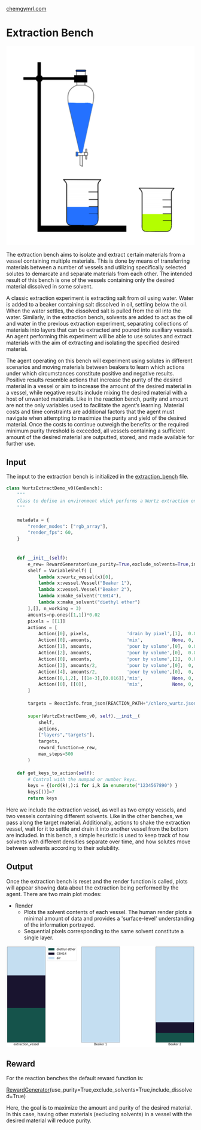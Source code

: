 [chemgymrl.com](https://chemgymrl.com/)

# Extraction Bench

<span style="display:block;text-align:center">![Extraction](tutorial_figures/extraction.png)

The extraction bench aims to isolate and extract certain materials from a vessel containing multiple materials. This is done by means of transferring materials between a number of vessels and utilizing specifically selected solutes to demarcate and separate materials from each other. The intended result of this bench is one of the vessels containing only the desired material dissolved in some solvent.
 
A classic extraction experiment is extracting salt from oil using water. Water is added to a beaker containing salt dissolved in oil, settling below the oil. When the water settles, the dissolved salt is pulled from the oil into the water. Similarly, in the extraction bench, solvents are added to act as the oil and water in the previous extraction experiment, separating collections of materials into layers that can be extracted and poured into auxiliary vessels. An agent performing this experiment will be able to use solutes and extract materials with the aim of extracting and isolating the specified desired material.

The agent operating on this bench will experiment using solutes in different scenarios and moving materials between beakers to learn which actions under which circumstances constitute positive and negative results. Positive results resemble actions that increase the purity of the desired material in a vessel or aim to increase the amount of the desired material in a vessel, while negative results include mixing the desired material with a host of unwanted materials. Like in the reaction bench, purity and amount are not the only variables used to facilitate the agent’s learning. Material costs and time constraints are additional factors that the agent must navigate when attempting to maximize the purity and yield of the desired material. Once the costs to continue outweigh the benefits or the required minimum purity threshold is exceeded, all vessels containing a sufficient amount of the desired material are outputted, stored, and made available for further use.

## Input 

The input to the extraction bench is initialized in the [extraction_bench](GeneralWurtzExtract_v2) file.

```python
class WurtzExtractDemo_v0(GenBench):
    """
    Class to define an environment which performs a Wurtz extraction on materials in a vessel.
    """

    metadata = {
        "render_modes": ["rgb_array"],
        "render_fps": 60,
    }


    def __init__(self):
        e_rew= RewardGenerator(use_purity=True,exclude_solvents=True,include_dissolved=True)
        shelf = VariableShelf( [
            lambda x:wurtz_vessel(x)[0],
            lambda x:vessel.Vessel("Beaker 1"),
            lambda x:vessel.Vessel("Beaker 2"),
            lambda x:make_solvent("C6H14"),
            lambda x:make_solvent("diethyl ether")
        ],[], n_working = 3)
        amounts=np.ones([1,1])*0.02
        pixels = [[1]]
        actions = [
            Action([0], pixels,              'drain by pixel',[1],  0.001, False),
            Action([0],-amounts,             'mix',           None, 0,     False),
            Action([1], amounts,             'pour by volume',[0],  0.001, False),
            Action([2], amounts,             'pour by volume',[0],  0.001, False),
            Action([0], amounts,             'pour by volume',[2],  0.001, False),
            Action([3], amounts/2,           'pour by volume',[0],  0,    False),
            Action([4], amounts/2,           'pour by volume',[0],  0,    False),
            Action([0,1,2], [[1e-3],[0.016]],'mix',           None, 0,    False),
            Action([0], [[0]],               'mix',           None, 0,    True)
        ]
        
        targets = ReactInfo.from_json(REACTION_PATH+"/chloro_wurtz.json").PRODUCTS

        super(WurtzExtractDemo_v0, self).__init__(
            shelf,
            actions,
            ["layers","targets"],
            targets,
            reward_function=e_rew,
            max_steps=500
        )

    def get_keys_to_action(self):
        # Control with the numpad or number keys.
        keys = {(ord(k),):i for i,k in enumerate("1234567890") }
        keys[()]=7
        return keys
```

Here we include the extraction vessel, as well as two empty vessels, and two vessels containing different solvents. Like in the other benches, we pass along the target material. Additionally, actions to shake the extraction vessel, wait for it to settle and drain it into another vessel from the bottom are included. In this bench, a simple heuristic is used to keep track of how solvents with different densities separate over time, and how solutes move between solvents according to their solubility.

## Output

Once the extraction bench is reset and the render function is called, plots will appear showing data about the extraction 
being performed by the agent. There are two main plot modes:

- Render
    - Plots the solvent contents of each vessel. The human render plots a minimal amount of data and provides a 
    'surface-level' understanding of the information portrayed.
    - Sequential pixels corresponding to the same solvent constitute a single layer.
  
![human render output](tutorial_figures/extraction/human_render_extraction.png)


## Reward
For the reaction benches the default reward function is:

[RewardGenerator](RewardGenerator)(use_purity=True,exclude_solvents=True,include_dissolved=True)

Here, the goal is to maximize the amount and purity of the desired material. In this case, having other materials (excluding solvents) in a vessel with the desired material will reduce purity.
